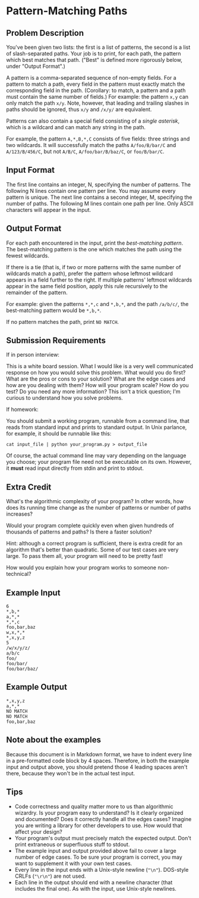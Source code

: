 Pattern-Matching Paths
=================================

Problem Description
-------------------

You've been given two lists: the first is a list of patterns, the second is a list of slash-separated paths. Your job is to print, for each path, the pattern which best matches that path. ("Best" is defined more rigorously below, under "Output Format".)

A pattern is a comma-separated sequence of non-empty fields. For a pattern to match a path, every field in the pattern must exactly match the corresponding field in the path. (Corollary: to match, a pattern and a path must contain the same number of fields.) For example: the pattern `x,y` can only match the path `x/y`. Note, however, that leading and trailing slashes in paths should be ignored, thus `x/y` and `/x/y/` are equivalent.

Patterns can also contain a special field consisting of a *single asterisk*, which is a wildcard and can match any string in the path.

For example, the pattern `A,*,B,*,C` consists of five fields: three strings and two wildcards. It will successfully match the paths `A/foo/B/bar/C` and `A/123/B/456/C`, but not `A/B/C`, `A/foo/bar/B/baz/C`, or `foo/B/bar/C`.

Input Format
------------

The first line contains an integer, N, specifying the number of patterns. The following N lines contain one pattern per line. You may assume every pattern is unique. The next line contains a second integer, M, specifying the number of paths. The following M lines contain one path per line. Only ASCII characters will appear in the input.

Output Format
-------------

For each path encountered in the input, print the *best-matching pattern*. The best-matching pattern is the one which matches the path using the fewest wildcards.

If there is a tie (that is, if two or more patterns with the same number of wildcards match a path), prefer the pattern whose leftmost wildcard appears in a field further to the right. If multiple patterns' leftmost wildcards appear in the same field position, apply this rule recursively to the remainder of the pattern.

For example: given the patterns `*,*,c` and `*,b,*`, and the path `/a/b/c/`, the best-matching pattern would be `*,b,*`.

If no pattern matches the path, print `NO MATCH`.

Submission Requirements
-----------------------

If in person interview:

This is a white board session. What I would like is a very well communicated response on how you would solve this problem. What would you do first? What are the pros or cons to your solution? What are the edge cases and how are you dealing with them? How will your program scale? How do you test? Do you need any more information? This isn't a trick question; I'm curious to understand how you solve problems.

If homework:

You should submit a working program, runnable from a command line, that reads from standard input and prints to standard output. In Unix parlance, for example, it should be runnable like this:

    cat input_file | python your_program.py > output_file

Of course, the actual command line may vary depending on the language you choose; your program file need not be executable on its own. However, it **must** read input directly from stdin and print to stdout.

Extra Credit
------------

What's the algorithmic complexity of your program? In other words, how does its running time change as the number of patterns or number of paths increases?

Would your program complete quickly even when given hundreds of thousands of patterns and paths? Is there a faster solution?

Hint: although a correct program is sufficient, there is extra credit for an algorithm that's better than quadratic. Some of our test cases are very large. To pass them all, your program will need to be pretty fast!

How would you explain how your program works to someone non-technical?

Example Input
-------------

    6
    *,b,*
    a,*,*
    *,*,c
    foo,bar,baz
    w,x,*,*
    *,x,y,z
    5
    /w/x/y/z/
    a/b/c
    foo/
    foo/bar/
    foo/bar/baz/

Example Output
--------------

    *,x,y,z
    a,*,*
    NO MATCH
    NO MATCH
    foo,bar,baz

Note about the examples
-----------------------

Because this document is in Markdown format, we have to indent every line in a pre-formatted code block by 4 spaces. Therefore, in both the example input and output above, you should pretend those 4 leading spaces aren't there, because they won't be in the actual test input.

Tips
----

* Code correctness and quality matter more to us than algorithmic wizardry. Is your program easy to understand? Is it clearly organized and documented? Does it correctly handle all the edges cases? Imagine you are writing a library for other developers to use. How would that affect your design?
* Your program's output must precisely match the expected output. Don't print extraneous or superfluous stuff to stdout.
* The example input and output provided above fail to cover a large number of edge cases. To be sure your program is correct, you may want to supplement it with your own test cases.
* Every line in the input ends with a Unix-style newline (`"\n"`). DOS-style CRLFs (`"\r\n"`) are not used.
* Each line in the output should end with a newline character (that includes the final one). As with the input, use Unix-style newlines.